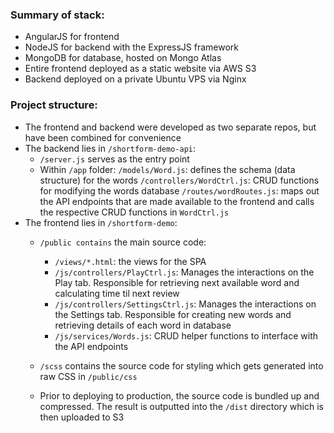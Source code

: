 ### Summary of stack:
- AngularJS for frontend
- NodeJS for backend with the ExpressJS framework
- MongoDB for database, hosted on Mongo Atlas
- Entire frontend deployed as a static website via AWS S3
- Backend deployed on a private Ubuntu VPS via Nginx

### Project structure:
- The frontend and backend were developed as two separate repos, but have been combined for convenience
- The backend lies in `/shortform-demo-api`:
    - `/server.js` serves as the entry point
    - Within `/app` folder:
        `/models/Word.js`: defines the schema (data structure) for the words
        `/controllers/WordCtrl.js`: CRUD functions for modifying the words database
        `/routes/wordRoutes.js`: maps out the API endpoints that are made available to the frontend and calls the respective CRUD functions in `WordCtrl.js`
- The frontend lies in `/shortform-demo`:
    - `/public contains` the main source code:
        - `/views/*.html`: the views for the SPA
        - `/js/controllers/PlayCtrl.js`: Manages the interactions on the Play tab. Responsible for retrieving next available word and calculating time til next review
        - `/js/controllers/SettingsCtrl.js`: Manages the interactions on the Settings tab. Responsible for creating new words and retrieving details of each word in database
        - `/js/services/Words.js`: CRUD helper functions to interface with the API endpoints

    - `/scss` contains the source code for styling which gets generated into raw CSS in `/public/css`
    - Prior to deploying to production, the source code is bundled up and compressed. The result is outputted into the `/dist` directory which is then uploaded to S3
